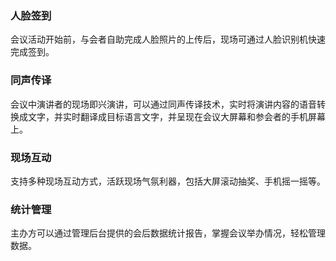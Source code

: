 ﻿

### 人脸签到
会议活动开始前，与会者自助完成人脸照片的上传后，现场可通过人脸识别机快速完成签到。

### 同声传译
会议中演讲者的现场即兴演讲，可以通过同声传译技术，实时将演讲内容的语音转换成文字，并实时翻译成目标语言文字，并呈现在会议大屏幕和参会者的手机屏幕上。

### 现场互动
支持多种现场互动方式，活跃现场气氛利器，包括大屏滚动抽奖、手机摇一摇等。

### 统计管理
主办方可以通过管理后台提供的会后数据统计报告，掌握会议举办情况，轻松管理数据。

